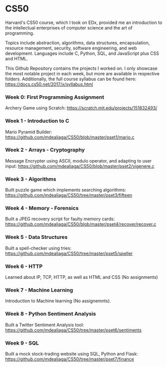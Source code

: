 # CS50

Harvard's CS50 course, which I took on EDx, provided me an introduction to the intellectual enterprises of computer science and the art of programming.


Topics include abstraction, algorithms, data structures, encapsulation, resource management, security, software engineering, and web development. Languages include C, Python, SQL, and JavaScript plus CSS and HTML.


This Github Repository contains the projects I worked on. I only showcase the most notable project in each week, but more are available in respective folders. Additionally, the full course syllabus can be found here: https://docs.cs50.net/2017/x/syllabus.html

### Week 0: First Programming Assignment

Archery Game using Scratch: https://scratch.mit.edu/projects/151832493/

### Week 1 - Introduction to C

Mario Pyramid Builder: https://github.com/mdealiaga/CS50/blob/master/pset1/mario.c

### Week 2 - Arrays - Cryptography
Message Encrypter using ASCII, modulo operator, and adapting to user input:
https://github.com/mdealiaga/CS50/blob/master/pset2/vigenere.c

### Week 3 - Algorithms

Built puzzle game which implements searching algorithms: https://github.com/mdealiaga/CS50/tree/master/pset3/fifteen

### Week 4 - Memory - Forensics

Built a JPEG recovery script for faulty memory cards:
https://github.com/mdealiaga/CS50/blob/master/pset4/recover/recover.c

### Week 5 - Data Structures
Built a spell-checker using tries: https://github.com/mdealiaga/CS50/tree/master/pset5/speller

### Week 6 - HTTP
Learned about IP, TCP, HTTP, as well as HTML and CSS (No assignments)

### Week 7 - Machine Learning
Introduction to Machine learning (No assignemnts).

### Week 8 - Python Sentiment Analysis
Built a Twitter Sentiment Analysis tool: https://github.com/mdealiaga/CS50/tree/master/pset6/sentiments

### Week 9 - SQL
Built a mock stock-trading website using SQL, Python and Flask: https://github.com/mdealiaga/CS50/tree/master/pset7/finance
